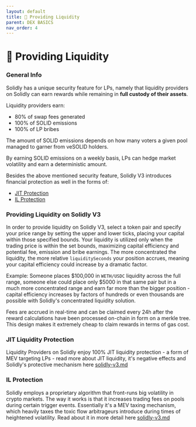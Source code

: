 ```yaml
---
layout: default
title: 🌊 Providing Liquidity
parent: DEX BASICS
nav_order: 4
---
```


# 🌊 Providing Liquidity

### General Info

Solidly has a unique security feature for LPs, namely that liquidity providers on Solidly can earn rewards while remaining in **full custody of their assets**.

Liquidity providers earn:

* 80% of swap fees generated
* 100% of SOLID emissions
* 100% of LP bribes

The amount of SOLID emissions depends on how many voters a given pool managed to garner from veSOLID holders.

By earning SOLID emissions on a weekly basis, LPs can hedge market volatility and earn a deterministic amount.

Besides the above mentioned security feature, Solidly V3 introduces financial protection as well in the forms of:

* [JIT Protection](providing-liquidity.md#jit-liquidity-protection)
* [IL Protection](providing-liquidity.md#il-protection)

### Providing Liquidity on Solidly V3

In order to provide liquidity on Solidly V3, select a token pair and specify your price range by setting the upper and lower ticks, placing your capital within those specified bounds. Your liquidity is utilized only when the trading price is within the set bounds, maximizing capital efficiency and potential fee, emission and bribe earnings. The more concentrated the liquidity, the more relative `liquiditySeconds` your position accrues, meaning your capital efficiency could increase by a dramatic factor.

Example: Someone places $100,000 in `WETH/USDC` liquidity across the full range, someone else could place only $5000 in that same pair but in a much more concentrated range and earn far more than the bigger position - capital efficiency increases by factors of hundreds or even thousands are possible with Solidly's concentrated liquidity solution.

Fees are accrued in real-time and can be claimed every 24h after the reward calculations have been processed on-chain in form on a merkle tree. This design makes it extremely cheap to claim rewards in terms of gas cost.

### JIT Liquidity Protection

Liquidity Providers on Solidly enjoy 100% JIT liquidity protection - a form of MEV targeting LPs - read more about JIT liquidity, it's negative effects and Solidly's protective mechanism here [solidly-v3.md](../v3/solidly-v3.md "mention")

### IL Protection

Solidly employs a proprietary algorithm that front-runs big volatility in crypto markets. The way it works is that it increases trading fees on pools during certain trigger events. Essentially it's a MEV taxing mechanism, which heavily taxes the toxic flow arbitrageurs introduce during times of heightened volatility. Read about it in more detail here [solidly-v3.md](../v3/solidly-v3.md "mention")
